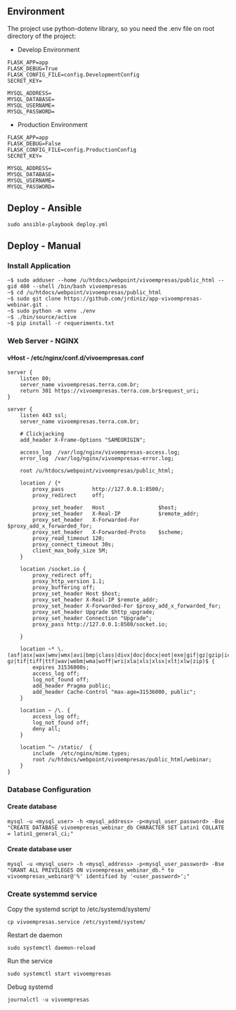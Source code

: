 ## Environment

The project use python-dotenv library, so you need the .env file on root directory of the project:

 - Develop Environment 

```
FLASK_APP=app
FLASK_DEBUG=True
FLASK_CONFIG_FILE=config.DevelopmentConfig
SECRET_KEY=

MYSQL_ADDRESS=
MYSQL_DATABASE=
MYSQL_USERNAME=
MYSQL_PASSWORD=
```

 - Production Environment

```
FLASK_APP=app
FLASK_DEBUG=False
FLASK_CONFIG_FILE=config.ProductionConfig
SECRET_KEY=

MYSQL_ADDRESS=
MYSQL_DATABASE=
MYSQL_USERNAME=
MYSQL_PASSWORD=
```

## Deploy - Ansible

``` 
sudo ansible-playbook deploy.yml
```

## Deploy - Manual

### Install Application

```
~$ sudo adduser --home /u/htdocs/webpoint/vivoempresas/public_html --gid 480 --shell /bin/bash vivoempresas
~$ cd /u/htdocs/webpoint/vivoempresas/public_html
~$ sudo git clone https://github.com/jrdiniz/app-vivoempresas-webinar.git .
~$ sudo python -m venv ./env
~$ ./bin/source/active
~$ pip install -r requeriments.txt
```

### Web Server - NGINX

#### vHost - /etc/nginx/conf.d/vivoempresas.conf

```
server {
    listen 80;
    server_name vivoempresas.terra.com.br;
    return 301 https://vivoempresas.terra.com.br$request_uri;
}

server {
    listen 443 ssl;
    server_name vivoempresas.terra.com.br;

    # Clickjacking
    add_header X-Frame-Options "SAMEORIGIN";

    access_log  /var/log/nginx/vivoempresas-access.log;
    error_log  /var/log/nginx/vivoempresas-error.log;

    root /u/htdocs/webpoint/vivoempresas/public_html;

    location / {*
        proxy_pass         http://127.0.0.1:8500/;
        proxy_redirect     off;

        proxy_set_header   Host                 $host;
        proxy_set_header   X-Real-IP            $remote_addr;
        proxy_set_header   X-Forwarded-For      $proxy_add_x_forwarded_for;
        proxy_set_header   X-Forwarded-Proto    $scheme;
        proxy_read_timeout 120;
        proxy_connect_timeout 30s;
        client_max_body_size 5M;
    }

    location /socket.io {
        proxy_redirect off;
        proxy_http_version 1.1;
        proxy_buffering off;
        proxy_set_header Host $host;
        proxy_set_header X-Real-IP $remote_addr;
        proxy_set_header X-Forwarded-For $proxy_add_x_forwarded_for;
        proxy_set_header Upgrade $http_upgrade;
        proxy_set_header Connection "Upgrade";
        proxy_pass http://127.0.0.1:8500/socket.io;

    }
    
    location ~* \.(asf|asx|wax|wmv|wmx|avi|bmp|class|divx|doc|docx|eot|exe|gif|gz|gzip|ico|jpg|jpeg|jpe|mdb|mid|midi|mov|qt|mp3|m4a|mp4|m4v|mpeg|mpg|mpe|mpp|odb|odc|odf|odg|odp|ods|odt|ogg|ogv|otf|pdf|png|pot|pps|ppt|pptx|ra|ram|svg|svgz|swf|tar|t?gz|tif|tiff|ttf|wav|webm|wma|woff|wri|xla|xls|xlsx|xlt|xlw|zip)$ {
        expires 31536000s;
        access_log off;
        log_not_found off;
        add_header Pragma public;
        add_header Cache-Control "max-age=31536000, public";
    }
    
    location ~ /\. {
        access_log off;
        log_not_found off;
        deny all;
    }
    
    location ^~ /static/  {
        include  /etc/nginx/mime.types;
        root /u/htdocs/webpoint/vivoempresas/public_html/webinar;
    }
}
```

### Database Configuration

#### Create database

```
mysql -u <mysql_user> -h <mysql_address> -p<mysql_user_password> -Bse "CREATE DATABASE vivoempresas_webinar_db CHARACTER SET Latin1 COLLATE = latin1_general_ci;"
```

#### Create database user

``` 
mysql -u <mysql_user> -h <mysql_address> -p<mysql_user_password> -Bse "GRANT ALL PRIVILEGES ON vivoempresas_webinar_db.* to vivoempresas_webinar@'%' identified by '<user_password>';"
```

### Create systemmd service

Copy the systemd script to /etc/systemd/system/

```
cp vivoempresas.service /etc/systemd/system/
```

Restart de daemon

```
sudo systemctl daemon-reload
```

Run the service

```
sudo systemctl start vivoempresas
```

Debug systemd

```
journalctl -u vivoempresas
```